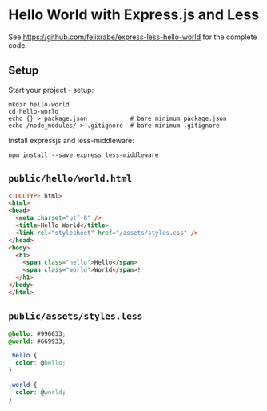 # Hello World with Express.js and Less

See https://github.com/felixrabe/express-less-hello-world for the complete code.


## Setup

Start your project - setup:

    mkdir hello-world
    cd hello-world
    echo {} > package.json            # bare minimum package.json
    echo /node_modules/ > .gitignore  # bare minimum .gitignore

Install expressjs and less-middleware:

    npm install --save express less-middleware


## `public/hello/world.html`

```html
<!DOCTYPE html>
<html>
<head>
  <meta charset="utf-8" />
  <title>Hello World</title>
  <link rel="stylesheet" href="/assets/styles.css" />
</head>
<body>
  <h1>
    <span class="hello">Hello</span>
    <span class="world">World</span>!
  </h1>
</body>
</html>
```


## `public/assets/styles.less`

```css
@hello: #996633;
@world: #669933;

.hello {
  color: @hello;
}

.world {
  color: @world;
}
```
